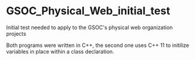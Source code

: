 # GSOC_Physical_Web_initial_test
Initial test needed to apply to the GSOC's physical web organization projects

Both programs were written in C++, the second one uses C++ 11 to initilize variables in place within a class declaration.
